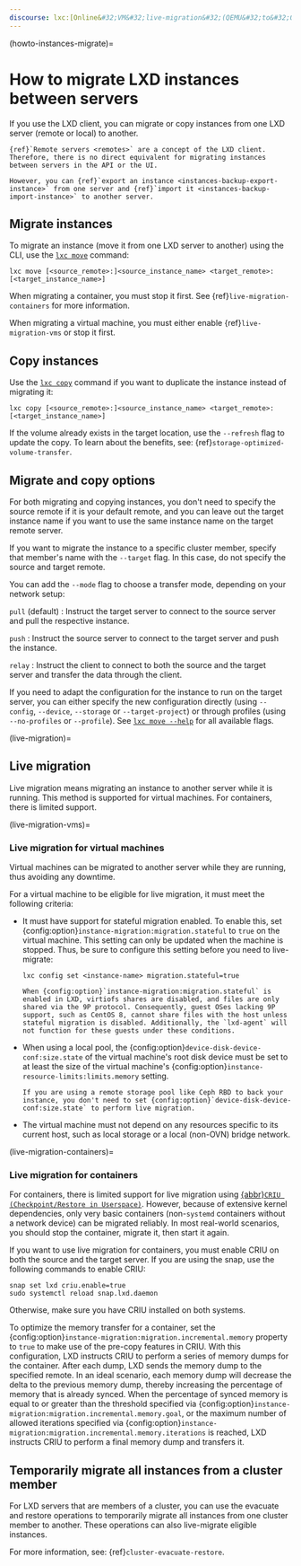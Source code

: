 ```yaml
---
discourse: lxc:[Online&#32;VM&#32;live-migration&#32;(QEMU&#32;to&#32;QEMU)](16635)
---
```


(howto-instances-migrate)=
# How to migrate LXD instances between servers

If you use the LXD client, you can migrate or copy instances from one LXD server (remote or local) to another.

```{note}
{ref}`Remote servers <remotes>` are a concept of the LXD client.
Therefore, there is no direct equivalent for migrating instances between servers in the API or the UI.

However, you can {ref}`export an instance <instances-backup-export-instance>` from one server and {ref}`import it <instances-backup-import-instance>` to another server.
```

## Migrate instances

To migrate an instance (move it from one LXD server to another) using the CLI, use the [`lxc move`](lxc_move.md) command:

    lxc move [<source_remote>:]<source_instance_name> <target_remote>:[<target_instance_name>]

When migrating a container, you must stop it first.
See {ref}`live-migration-containers` for more information.

When migrating a virtual machine, you must either enable {ref}`live-migration-vms` or stop it first.

## Copy instances

Use the [`lxc copy`](lxc_copy.md) command if you want to duplicate the instance instead of migrating it:

    lxc copy [<source_remote>:]<source_instance_name> <target_remote>:[<target_instance_name>]

If the volume already exists in the target location, use the `--refresh` flag to update the copy. To learn about the benefits, see: {ref}`storage-optimized-volume-transfer`.

## Migrate and copy options

For both migrating and copying instances, you don't need to specify the source remote if it is your default remote, and you can leave out the target instance name if you want to use the same instance name on the target remote server.

If you want to migrate the instance to a specific cluster member, specify that member's name with the `--target` flag.
In this case, do not specify the source and target remote.

You can add the `--mode` flag to choose a transfer mode, depending on your network setup:

`pull` (default)
: Instruct the target server to connect to the source server and pull the respective instance.

`push`
: Instruct the source server to connect to the target server and push the instance.

`relay`
: Instruct the client to connect to both the source and the target server and transfer the data through the client.

If you need to adapt the configuration for the instance to run on the target server, you can either specify the new configuration directly (using `--config`, `--device`, `--storage` or `--target-project`) or through profiles (using `--no-profiles` or `--profile`). See [`lxc move --help`](lxc_move.md) for all available flags.

(live-migration)=
## Live migration

Live migration means migrating an instance to another server while it is running. This method is supported for virtual machines. For containers, there is limited support.

(live-migration-vms)=
### Live migration for virtual machines

Virtual machines can be migrated to another server while they are running, thus avoiding any downtime.

For a virtual machine to be eligible for live migration, it must meet the following criteria:

- It must have support for stateful migration enabled. To enable this, set {config:option}`instance-migration:migration.stateful` to `true` on the virtual machine. This setting can only be updated when the machine is stopped. Thus, be sure to configure this setting before you need to live-migrate:

  ```
  lxc config set <instance-name> migration.stateful=true
  ```

  ```{note}
  When {config:option}`instance-migration:migration.stateful` is enabled in LXD, virtiofs shares are disabled, and files are only shared via the 9P protocol. Consequently, guest OSes lacking 9P support, such as CentOS 8, cannot share files with the host unless stateful migration is disabled. Additionally, the `lxd-agent` will not function for these guests under these conditions.
  ```

- When using a local pool, the {config:option}`device-disk-device-conf:size.state` of the virtual machine's root disk device must be set to at least the size of the virtual machine's {config:option}`instance-resource-limits:limits.memory` setting.

  ```{note}
  If you are using a remote storage pool like Ceph RBD to back your instance, you don't need to set {config:option}`device-disk-device-conf:size.state` to perform live migration.
  ```

- The virtual machine must not depend on any resources specific to its current host, such as local storage or a local (non-OVN) bridge network.

(live-migration-containers)=
### Live migration for containers

For containers, there is limited support for live migration using [{abbr}`CRIU (Checkpoint/Restore in Userspace)`](https://criu.org/Main_Page).
However, because of extensive kernel dependencies, only very basic containers (non-`systemd` containers without a network device) can be migrated reliably.
In most real-world scenarios, you should stop the container, migrate it, then start it again.

If you want to use live migration for containers, you must enable CRIU on both the source and the target server.
If you are using the snap, use the following commands to enable CRIU:

    snap set lxd criu.enable=true
    sudo systemctl reload snap.lxd.daemon

Otherwise, make sure you have CRIU installed on both systems.

To optimize the memory transfer for a container, set the {config:option}`instance-migration:migration.incremental.memory` property to `true` to make use of the pre-copy features in CRIU.
With this configuration, LXD instructs CRIU to perform a series of memory dumps for the container.
After each dump, LXD sends the memory dump to the specified remote.
In an ideal scenario, each memory dump will decrease the delta to the previous memory dump, thereby increasing the percentage of memory that is already synced.
When the percentage of synced memory is equal to or greater than the threshold specified via {config:option}`instance-migration:migration.incremental.memory.goal`, or the maximum number of allowed iterations specified via {config:option}`instance-migration:migration.incremental.memory.iterations` is reached, LXD instructs CRIU to perform a final memory dump and transfers it.

## Temporarily migrate all instances from a cluster member

For LXD servers that are members of a cluster, you can use the evacuate and restore operations to temporarily migrate all instances from one cluster member to another. These operations can also live-migrate eligible instances.

For more information, see: {ref}`cluster-evacuate-restore`.
